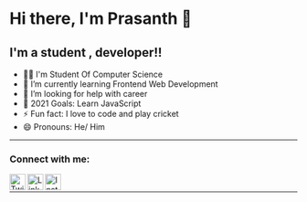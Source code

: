 # Hi there, I'm Prasanth 👋

## I'm a student , developer!!

- 👨‍💻 I'm Student Of Computer Science
- 🌱 I’m currently learning Frontend Web Development
- 🤔 I’m looking for help with career
- 🥅 2021 Goals: Learn JavaScript
- ⚡ Fun fact: I love to code and play cricket
- 😄 Pronouns: He/ Him

---

### Connect with me:

[twitter]: https://twitter.com/prasanthpkdev
[instagram]: https://www.instagram.com/prasanthofficialdev/
[linkedin]: https://www.linkedin.com/in/prasanth-p-83280921b/

[<img align="left" alt="Twitter" width="28px" src="https://github.com/prasanth023/prasanth023/blob/main/img/twitter-logo.png?raw=true" />][twitter]
[<img align="left" alt="LinkedIn" width="28px" src="https://github.com/prasanth023/prasanth023/blob/main/img/linkedin-logo.png?raw=true" />][linkedin]
[<img align="left" alt="Instagram" width="28px" src="https://github.com/prasanth023/prasanth023/blob/main/img/instagram-logo.png?raw=true" />][instagram] 
<br />

---





